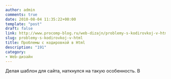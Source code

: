```yaml
---
author: admin
comments: true
date: 2010-08-04 11:35:22+00:00
template: "post"
draft: false
link: http://www.procomp-blog.ru/web-dizajn/problemy-s-kodirovkoj-v-html/
slug: problemy-s-kodirovkoj-v-html
title: Проблемы с кодировкой в Html
description: "191"
category:
- Web-дизайн
---
```


Делая шаблон для сайта, наткнулся на такую особенность. В 